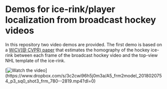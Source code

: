 # Demos for ice-rink/player localization from broadcast hockey videos
In this repository two video demos are provided. The first demo is based on a [WiCV(@ CVPR) paper](
https://doi.org/10.48550/arXiv.2104.10847
) that estimates the homography of the hockey ice-rink between 
each frame of the broadcast hockey video and the top-view NHL template of the ice-rink.

[![Watch the video]([https://i.imgur.com/vKb2F1B.png](https://www.dropbox.com/s/w2gdhtej111lzci/homo-demo-cover-photo.png?dl=0))](https://www.dropbox.com/s/3c2cwi96h5j0m3a/A5_frm2model_2018020754_p3_sq0_shot3_frm_780--2819.mp4?dl=0)

